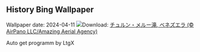 ## History Bing Wallpaper
Wallpaper date: 2024-04-11
![](https://www.bing.com/th?id=OHR.DragonWaterfall_JA-JP4588588498_UHD.jpg&w=1000)Download: [チュルン・メルー滝, ベネズエラ (© AirPano LLC/Amazing Aerial Agency)](https://www.bing.com/th?id=OHR.DragonWaterfall_JA-JP4588588498_UHD.jpg)

Auto get programm by LtgX
